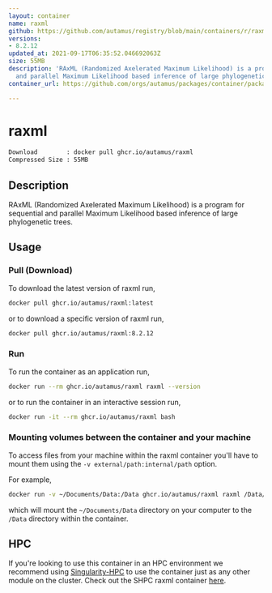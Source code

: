 ```yaml
---
layout: container
name: raxml
github: https://github.com/autamus/registry/blob/main/containers/r/raxml/spack.yaml
versions:
- 8.2.12
updated_at: 2021-09-17T06:35:52.046692063Z
size: 55MB
description: 'RAxML (Randomized Axelerated Maximum Likelihood) is a program for sequential
  and parallel Maximum Likelihood based inference of large phylogenetic trees. '
container_url: https://github.com/orgs/autamus/packages/container/package/raxml

---
```

# raxml
```bash 
Download        : docker pull ghcr.io/autamus/raxml
Compressed Size : 55MB
```

## Description
RAxML (Randomized Axelerated Maximum Likelihood) is a program for sequential and parallel Maximum Likelihood based inference of large phylogenetic trees. 

## Usage
### Pull (Download)
To download the latest version of raxml run,

```bash
docker pull ghcr.io/autamus/raxml:latest
```

or to download a specific version of raxml run,

```bash
docker pull ghcr.io/autamus/raxml:8.2.12
```
### Run
To run the container as an application run,
```bash
docker run --rm ghcr.io/autamus/raxml raxml --version
```

or to run the container in an interactive session run,
```bash
docker run -it --rm ghcr.io/autamus/raxml bash
```

### Mounting volumes between the container and your machine
To access files from your machine within the raxml container you'll have to mount them using the `-v external/path:internal/path` option.

For example,
```bash
docker run -v ~/Documents/Data:/Data ghcr.io/autamus/raxml raxml /Data/myData.csv
```
which will mount the `~/Documents/Data` directory on your computer to the `/Data` directory within the container.

## HPC
If you're looking to use this container in an HPC environment we recommend using [Singularity-HPC](https://singularity-hpc.readthedocs.io) to use the container just as any other module on the cluster. Check out the SHPC raxml container [here](https://singularityhub.github.io/singularity-hpc/r/ghcr.io-autamus-raxml/).